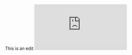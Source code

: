 This is an edit
![Wirefram](https://s3.amazonaws.com/assets.mockflow.com/app/wireframepro/fileexport/Export_D55292179257f2c0f12f270d4c8f5114f.pdf)

